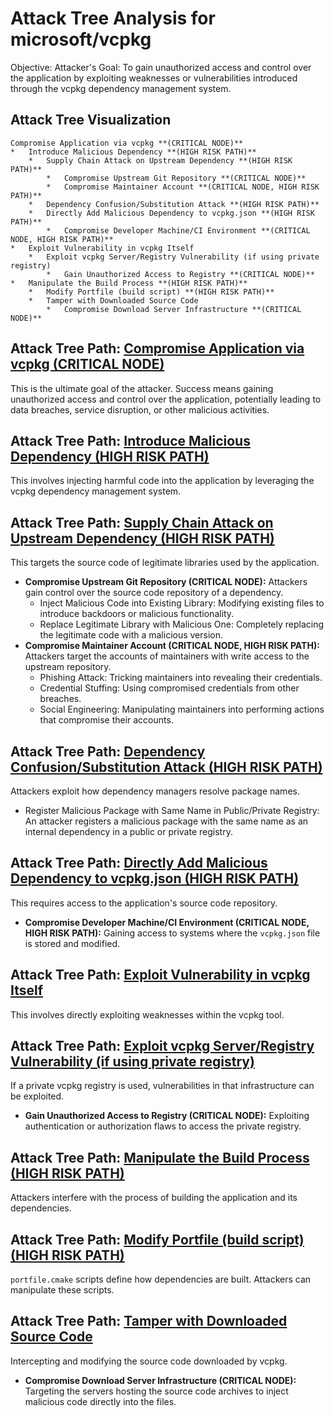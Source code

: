 # Attack Tree Analysis for microsoft/vcpkg

Objective: Attacker's Goal: To gain unauthorized access and control over the application by exploiting weaknesses or vulnerabilities introduced through the vcpkg dependency management system.

## Attack Tree Visualization

```
Compromise Application via vcpkg **(CRITICAL NODE)**
*   Introduce Malicious Dependency **(HIGH RISK PATH)**
    *   Supply Chain Attack on Upstream Dependency **(HIGH RISK PATH)**
        *   Compromise Upstream Git Repository **(CRITICAL NODE)**
        *   Compromise Maintainer Account **(CRITICAL NODE, HIGH RISK PATH)**
    *   Dependency Confusion/Substitution Attack **(HIGH RISK PATH)**
    *   Directly Add Malicious Dependency to vcpkg.json **(HIGH RISK PATH)**
        *   Compromise Developer Machine/CI Environment **(CRITICAL NODE, HIGH RISK PATH)**
*   Exploit Vulnerability in vcpkg Itself
    *   Exploit vcpkg Server/Registry Vulnerability (if using private registry)
        *   Gain Unauthorized Access to Registry **(CRITICAL NODE)**
*   Manipulate the Build Process **(HIGH RISK PATH)**
    *   Modify Portfile (build script) **(HIGH RISK PATH)**
    *   Tamper with Downloaded Source Code
        *   Compromise Download Server Infrastructure **(CRITICAL NODE)**
```


## Attack Tree Path: [Compromise Application via vcpkg (CRITICAL NODE)](./attack_tree_paths/compromise_application_via_vcpkg__critical_node_.md)

This is the ultimate goal of the attacker. Success means gaining unauthorized access and control over the application, potentially leading to data breaches, service disruption, or other malicious activities.

## Attack Tree Path: [Introduce Malicious Dependency (HIGH RISK PATH)](./attack_tree_paths/introduce_malicious_dependency__high_risk_path_.md)

This involves injecting harmful code into the application by leveraging the vcpkg dependency management system.

## Attack Tree Path: [Supply Chain Attack on Upstream Dependency (HIGH RISK PATH)](./attack_tree_paths/supply_chain_attack_on_upstream_dependency__high_risk_path_.md)

This targets the source code of legitimate libraries used by the application.
*   **Compromise Upstream Git Repository (CRITICAL NODE):**  Attackers gain control over the source code repository of a dependency.
    *   Inject Malicious Code into Existing Library: Modifying existing files to introduce backdoors or malicious functionality.
    *   Replace Legitimate Library with Malicious One: Completely replacing the legitimate code with a malicious version.
*   **Compromise Maintainer Account (CRITICAL NODE, HIGH RISK PATH):** Attackers target the accounts of maintainers with write access to the upstream repository.
    *   Phishing Attack: Tricking maintainers into revealing their credentials.
    *   Credential Stuffing: Using compromised credentials from other breaches.
    *   Social Engineering: Manipulating maintainers into performing actions that compromise their accounts.

## Attack Tree Path: [Dependency Confusion/Substitution Attack (HIGH RISK PATH)](./attack_tree_paths/dependency_confusionsubstitution_attack__high_risk_path_.md)

Attackers exploit how dependency managers resolve package names.
*   Register Malicious Package with Same Name in Public/Private Registry: An attacker registers a malicious package with the same name as an internal dependency in a public or private registry.

## Attack Tree Path: [Directly Add Malicious Dependency to vcpkg.json (HIGH RISK PATH)](./attack_tree_paths/directly_add_malicious_dependency_to_vcpkg_json__high_risk_path_.md)

This requires access to the application's source code repository.
*   **Compromise Developer Machine/CI Environment (CRITICAL NODE, HIGH RISK PATH):** Gaining access to systems where the `vcpkg.json` file is stored and modified.

## Attack Tree Path: [Exploit Vulnerability in vcpkg Itself](./attack_tree_paths/exploit_vulnerability_in_vcpkg_itself.md)

This involves directly exploiting weaknesses within the vcpkg tool.

## Attack Tree Path: [Exploit vcpkg Server/Registry Vulnerability (if using private registry)](./attack_tree_paths/exploit_vcpkg_serverregistry_vulnerability__if_using_private_registry_.md)

If a private vcpkg registry is used, vulnerabilities in that infrastructure can be exploited.
*   **Gain Unauthorized Access to Registry (CRITICAL NODE):** Exploiting authentication or authorization flaws to access the private registry.

## Attack Tree Path: [Manipulate the Build Process (HIGH RISK PATH)](./attack_tree_paths/manipulate_the_build_process__high_risk_path_.md)

Attackers interfere with the process of building the application and its dependencies.

## Attack Tree Path: [Modify Portfile (build script) (HIGH RISK PATH)](./attack_tree_paths/modify_portfile__build_script___high_risk_path_.md)

`portfile.cmake` scripts define how dependencies are built. Attackers can manipulate these scripts.

## Attack Tree Path: [Tamper with Downloaded Source Code](./attack_tree_paths/tamper_with_downloaded_source_code.md)

Intercepting and modifying the source code downloaded by vcpkg.
*   **Compromise Download Server Infrastructure (CRITICAL NODE):** Targeting the servers hosting the source code archives to inject malicious code directly into the files.

